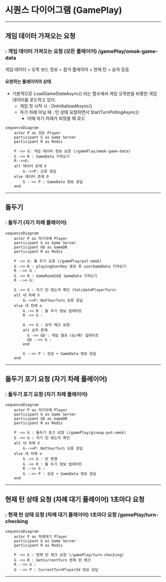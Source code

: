 # 시퀀스 다이어그램 (GamePlay)

------------------------------
## 게임 데이터 가져오는 요청 
### : 게임 데이터 가져오는 요청 (모든 플레이어) /gamePlay/omok-game-data
게임 데이터 = 오목 보드 정보 + 참가 플레이어 + 현재 턴 + 승자 등등


#### 요청하는 플레이어의 상태
* 기본적으로 LoadGameStateAsync() 라는 함수에서 게임 오목판을 비롯한 게임 데이터를 로드하고 있다.
  + 게임 첫 시작 시 : OnInitializedAsync()
  + 자기 차례 아닐 때 : 턴 상태 요청하면서 StartTurnPollingAsync()
    + 이때 자기 차례가 되었을 때 로드

```mermaid
sequenceDiagram
	actor P as 모든 Player
	participant G as Game Server
  	participant R as Redis

	P ->> G: 게임 데이터 정보 요청 (/gamePlay/omok-game-data)
	G ->> R : GameData 가져오기
	R-->>G: 
	alt 데이터 존재 X
		G-->>P: 오류 응답
	else 데이터 존재 O
		G -->> P : GameData 정보 응답
	end
```

------------------------------


## 돌두기
### : 돌두기 (자기 차례 플레이어) 
```mermaid
sequenceDiagram
	actor P as 자기차례 Player
	participant G as Game Server
	participant GD as GameDB
  	participant R as Redis

	P ->> G: 돌 두기 요청 (/gamePlay/put-omok)
	G ->> R : playingUserKey 생성 후 userGameData 가져오기
	R -->> G :  
  	G ->> R : GameRoomId로 GameData 가져오기
  	R -->> G: 

	G ->> G : 자기 턴 맞는지 확인 (ValidatePlayerTurn)
	alt 내 차례 X
		G-->>P: NotYourTurn 오류 응답
	else 내 차례 o
		G ->> R : 돌 두기 정보 업데이트
		R ->> G :  
	
		G ->> G : 승자 체크 요청
		alt 승자 존재
		  G ->> GD : 게임 결과 (승/패) 업데이트
		  GD -->> G :   
		end
	
	  	G -->> P : 성공 + GameData 정보 응답
	end
```

------------------------------

## 돌두기 포기 요청 (자기 차례 플레이어)
### : 돌두기 포기 요청 (자기 차례 플레이어) 
```mermaid
sequenceDiagram
	actor P as 자기차례 Player
	participant G as Game Server
	participant GD as GameDB
  	participant R as Redis

	P ->> G : 돌두기 포기 요청 (/gamePlay/giveup-put-omok)
	G ->> G : 자기 턴 맞는지 확인
	alt 내 차례 X
		G-->>P: NotYourTurn 오류 응답
	else 내 차례 o
		G ->> G : 턴 변경
		G ->> R : 돌 두기 정보 업데이트
		R -->> G :  
	  	G -->> P : 성공 + GameData 정보 응답
	end

```



------------------------------

## 현재 턴 상태 요청 (차례 대기 플레이어) 1초마다 요청
### : 현재 턴 상태 요청 (차례 대기 플레이어) 1초마다 요청 /gamePlay/turn-checking

```mermaid
sequenceDiagram
	actor P as 차례대기 Player
	participant G as Game Server
  	participant R as Redis

	P ->> G : 현재 턴 체크 요청 (/gamePlay/turn-checking)
	G ->> R : GetCurrentTurn 현재 턴 체크
  	R -->> G : 
  	G -->> P : CurrentTurnPlayerId 정보 응답

```


------------------------------


